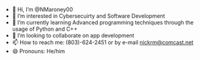 - 👋 Hi, I’m @NMaroney00
- 👀 I’m interested in Cybersecuirty and Software Development
- 🌱 I’m currently learning Advanced programming techniques through the usage of Python and C++
- 💞️ I’m looking to collaborate on app development
- 📫 How to reach me: (803)-624-2451 or by e-mail nickrm@comcast.net
- 😄 Pronouns: He/him

<!---
NMaroney00/NMaroney00 is a ✨ special ✨ repository because its `README.md` (this file) appears on your GitHub profile.
You can click the Preview link to take a look at your changes.
--->
